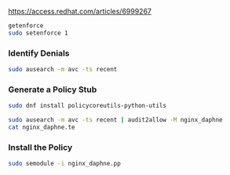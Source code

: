 https://access.redhat.com/articles/6999267


```bash
getenforce
sudo setenforce 1
```

### Identify Denials
```bash
sudo ausearch -m avc -ts recent
```

### Generate a Policy Stub
```bash
sudo dnf install policycoreutils-python-utils

sudo ausearch -m avc -ts recent | audit2allow -M nginx_daphne
cat nginx_daphne.te
```

### Install the Policy
```bash
sudo semodule -i nginx_daphne.pp
```
